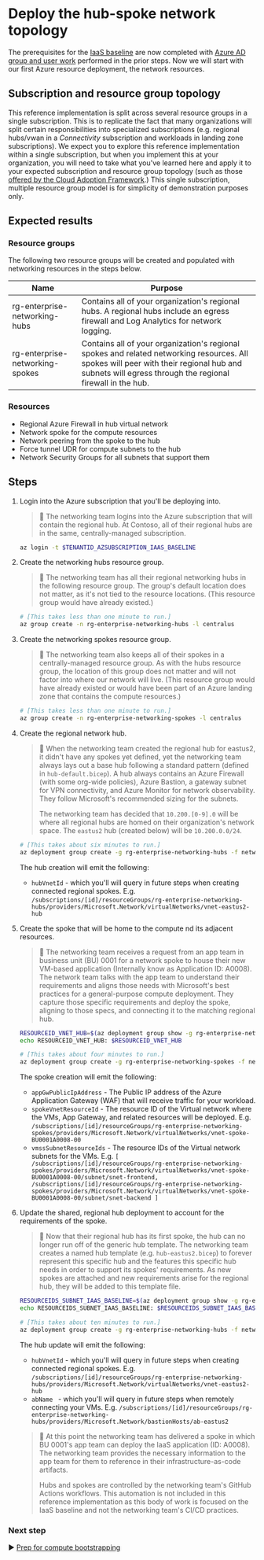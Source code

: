 # Deploy the hub-spoke network topology

The prerequisites for the [IaaS baseline](./) are now completed with [Azure AD group and user work](./03-aad.md) performed in the prior steps. Now we will start with our first Azure resource deployment, the network resources.

## Subscription and resource group topology

This reference implementation is split across several resource groups in a single subscription. This is to replicate the fact that many organizations will split certain responsibilities into specialized subscriptions (e.g. regional hubs/vwan in a _Connectivity_ subscription and workloads in landing zone subscriptions). We expect you to explore this reference implementation within a single subscription, but when you implement this at your organization, you will need to take what you've learned here and apply it to your expected subscription and resource group topology (such as those [offered by the Cloud Adoption Framework](https://learn.microsoft.com/azure/cloud-adoption-framework/decision-guides/subscriptions/).) This single subscription, multiple resource group model is for simplicity of demonstration purposes only.

## Expected results

### Resource groups

The following two resource groups will be created and populated with networking resources in the steps below.

| Name                            | Purpose                                   |
|---------------------------------|-------------------------------------------|
| rg-enterprise-networking-hubs   | Contains all of your organization's regional hubs. A regional hubs include an egress firewall and Log Analytics for network logging. |
| rg-enterprise-networking-spokes | Contains all of your organization's regional spokes and related networking resources. All spokes will peer with their regional hub and subnets will egress through the regional firewall in the hub. |

### Resources

* Regional Azure Firewall in hub virtual network
* Network spoke for the compute resources
* Network peering from the spoke to the hub
* Force tunnel UDR for compute subnets to the hub
* Network Security Groups for all subnets that support them

## Steps

1. Login into the Azure subscription that you'll be deploying into.

   > :book: The networking team logins into the Azure subscription that will contain the regional hub. At Contoso, all of their regional hubs are in the same, centrally-managed subscription.

   ```bash
   az login -t $TENANTID_AZSUBSCRIPTION_IAAS_BASELINE
   ```

1. Create the networking hubs resource group.

   > :book: The networking team has all their regional networking hubs in the following resource group. The group's default location does not matter, as it's not tied to the resource locations. (This resource group would have already existed.)

   ```bash
   # [This takes less than one minute to run.]
   az group create -n rg-enterprise-networking-hubs -l centralus
   ```

1. Create the networking spokes resource group.

   > :book: The networking team also keeps all of their spokes in a centrally-managed resource group. As with the hubs resource group, the location of this group does not matter and will not factor into where our network will live. (This resource group would have already existed or would have been part of an Azure landing zone that contains the compute resources.)

   ```bash
   # [This takes less than one minute to run.]
   az group create -n rg-enterprise-networking-spokes -l centralus
   ```

1. Create the regional network hub.

   > :book: When the networking team created the regional hub for eastus2, it didn't have any spokes yet defined, yet the networking team always lays out a base hub following a standard pattern (defined in `hub-default.bicep`). A hub always contains an Azure Firewall (with some org-wide policies), Azure Bastion, a gateway subnet for VPN connectivity, and Azure Monitor for network observability. They follow Microsoft's recommended sizing for the subnets.
   >
   > The networking team has decided that `10.200.[0-9].0` will be where all regional hubs are homed on their organization's network space. The `eastus2` hub (created below) will be `10.200.0.0/24`.

   ```bash
   # [This takes about six minutes to run.]
   az deployment group create -g rg-enterprise-networking-hubs -f networking/hub-default.bicep -p location=eastus2
   ```

   The hub creation will emit the following:

      * `hubVnetId` - which you'll will query in future steps when creating connected regional spokes. E.g. `/subscriptions/[id]/resourceGroups/rg-enterprise-networking-hubs/providers/Microsoft.Network/virtualNetworks/vnet-eastus2-hub`

1. Create the spoke that will be home to the compute nd its adjacent resources.

   > :book: The networking team receives a request from an app team in business unit (BU) 0001 for a network spoke to house their new VM-based application (Internally know as Application ID: A0008). The network team talks with the app team to understand their requirements and aligns those needs with Microsoft's best practices for a general-purpose compute deployment. They capture those specific requirements and deploy the spoke, aligning to those specs, and connecting it to the matching regional hub.

   ```bash
   RESOURCEID_VNET_HUB=$(az deployment group show -g rg-enterprise-networking-hubs -n hub-default --query properties.outputs.hubVnetId.value -o tsv)
   echo RESOURCEID_VNET_HUB: $RESOURCEID_VNET_HUB

   # [This takes about four minutes to run.]
   az deployment group create -g rg-enterprise-networking-spokes -f networking/spoke-BU0001A0008.bicep -p location=eastus2 hubVnetResourceId="${RESOURCEID_VNET_HUB}"
   ```

   The spoke creation will emit the following:

     * `appGwPublicIpAddress` - The Public IP address of the Azure Application Gateway (WAF) that will receive traffic for your workload.
     * `spokeVnetResourceId` - The resource ID of the Virtual network where the VMs, App Gateway, and related resources will be deployed. E.g. `/subscriptions/[id]/resourceGroups/rg-enterprise-networking-spokes/providers/Microsoft.Network/virtualNetworks/vnet-spoke-BU0001A0008-00`
     * `vmssSubnetResourceIds` - The resource IDs of the Virtual network subnets for the VMs. E.g. `[ /subscriptions/[id]/resourceGroups/rg-enterprise-networking-spokes/providers/Microsoft.Network/virtualNetworks/vnet-spoke-BU0001A0008-00/subnet/snet-frontend, /subscriptions/[id]/resourceGroups/rg-enterprise-networking-spokes/providers/Microsoft.Network/virtualNetworks/vnet-spoke-BU0001A0008-00/subnet/snet-backend ]`

1. Update the shared, regional hub deployment to account for the requirements of the spoke.

   > :book: Now that their regional hub has its first spoke, the hub can no longer run off of the generic hub template. The networking team creates a named hub template (e.g. `hub-eastus2.bicep`) to forever represent this specific hub and the features this specific hub needs in order to support its spokes' requirements. As new spokes are attached and new requirements arise for the regional hub, they will be added to this template file.

   ```bash
   RESOURCEIDS_SUBNET_IAAS_BASELINE=$(az deployment group show -g rg-enterprise-networking-spokes -n spoke-BU0001A0008 --query properties.outputs.vmssSubnetResourceIds.value -o json)
   echo RESOURCEIDS_SUBNET_IAAS_BASELINE: $RESOURCEIDS_SUBNET_IAAS_BASELINE

   # [This takes about ten minutes to run.]
   az deployment group create -g rg-enterprise-networking-hubs -f networking/hub-regionA.bicep -p location=eastus2 vmssSubnetResourceIds="${RESOURCEIDS_SUBNET_IAAS_BASELINE}"
   ```

   The hub update  will emit the following:

      * `hubVnetId` - which you'll will query in future steps when creating connected regional spokes. E.g. `/subscriptions/[id]/resourceGroups/rg-enterprise-networking-hubs/providers/Microsoft.Network/virtualNetworks/vnet-eastus2-hub`
      * `abName ` - which you'll will query in future steps when remotely connecting your VMs. E.g. `/subscriptions/[id]/resourceGroups/rg-enterprise-networking-hubs/providers/Microsoft.Network/bastionHosts/ab-eastus2`

   > :book: At this point the networking team has delivered a spoke in which BU 0001's app team can deploy the IaaS application (ID: A0008). The networking team provides the necessary information to the app team for them to reference in their infrastructure-as-code artifacts.
   >
   > Hubs and spokes are controlled by the networking team's GitHub Actions workflows. This automation is not included in this reference implementation as this body of work is focused on the IaaS baseline and not the networking team's CI/CD practices.

### Next step

:arrow_forward: [Prep for compute bootstrapping](./05-bootstrap-prep.md)
